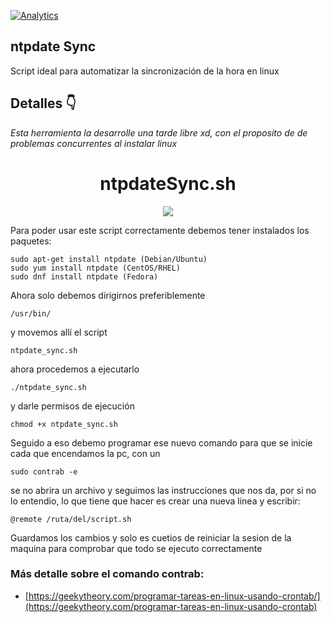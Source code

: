 
[![Analytics](https://gabeacon.irvinlim.com/UA-4677001-16/Plantilla-de-repositorio/readme?useReferer)](https://github.com/Kal-024/ntpSync/)

## ntpdate Sync
Script ideal para automatizar la sincronización de la hora en linux

## Detalles 👇


*Esta herramienta la desarrolle una tarde libre xd, con el proposito de de problemas concurrentes al instalar linux*

<h1 align="center"> ntpdateSync.sh</h1>
<p align="center"><img src="https://images.unsplash.com/photo-1594904351111-a072f80b1a71?ixid=MnwxMjA3fDB8MHxwaG90by1wYWdlfHx8fGVufDB8fHx8&ixlib=rb-1.2.1&auto=format&fit=crop&w=735&q=80"/></p> 

Para poder usar este script correctamente debemos tener instalados los paquetes:
```
sudo apt-get install ntpdate (Debian/Ubuntu)
sudo yum install ntpdate (CentOS/RHEL)
sudo dnf install ntpdate (Fedora)
```
 Ahora solo debemos dirigirnos preferiblemente 
 ```
 /usr/bin/
 ```
 y movemos allí el script
 ```
 ntpdate_sync.sh
 ```
 ahora procedemos a ejecutarlo 
 ```
 ./ntpdate_sync.sh
 ```
 y darle permisos
 de ejecución
 ```
 chmod +x ntpdate_sync.sh
 ```
 
 Seguido a eso debemo programar ese nuevo comando para que se inicie cada que encendamos la
 pc, con un
 ```
 sudo contrab -e
 ```
 se no abrira un archivo y seguimos las instrucciones que nos da,
 por si no lo entendio, lo que tiene que hacer es crear una nueva linea y escribir:
 ```
 @remote /ruta/del/script.sh
 ```
 Guardamos los cambios y solo es cuetios de reiniciar la sesion de la maquina para comprobar que todo se ejecuto correctamente
 
 ### Más detalle sobre el comando contrab: ###
 * [https://geekytheory.com/programar-tareas-en-linux-usando-crontab/](https://geekytheory.com/programar-tareas-en-linux-usando-crontab)
 
